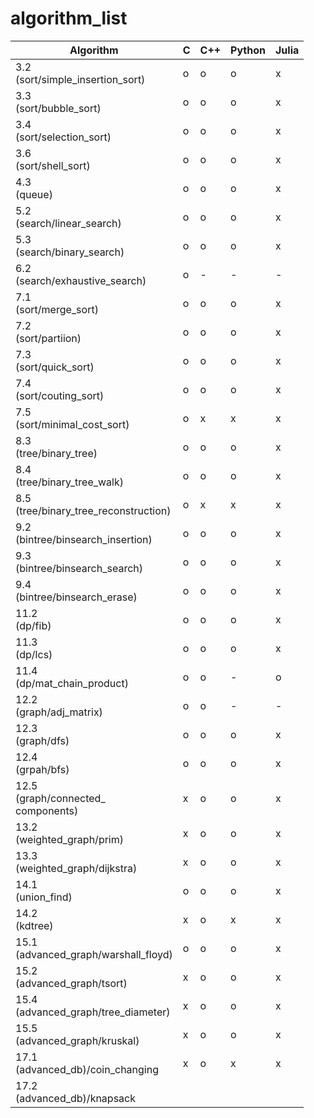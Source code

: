 # algorithm_list

| Algorithm                                | C | C++ | Python | Julia |
| ---------                                | - | --- | ------ | ----- |
| 3.2<br>(sort/simple_insertion_sort)      | o | o   | o      | x     |
| 3.3<br>(sort/bubble_sort)                | o | o   | o      | x     |
| 3.4<br>(sort/selection_sort)             | o | o   | o      | x     |
| 3.6<br>(sort/shell_sort)                 | o | o   | o      | x     |
| 4.3<br>(queue)                           | o | o   | o      | x     |
| 5.2<br>(search/linear_search)            | o | o   | o      | x     |
| 5.3<br>(search/binary_search)            | o | o   | o      | x     |
| 6.2<br>(search/exhaustive_search)        | o | -   | -      | -     |
| 7.1<br>(sort/merge_sort)                 | o | o   | o      | x     |
| 7.2<br>(sort/partiion)                   | o | o   | o      | x     |
| 7.3<br>(sort/quick_sort)                 | o | o   | o      | x     |
| 7.4<br>(sort/couting_sort)               | o | o   | o      | x     |
| 7.5<br>(sort/minimal_cost_sort)          | o | x   | x      | x     |
| 8.3<br>(tree/binary_tree)                | o | o   | o      | x     |
| 8.4<br>(tree/binary_tree_walk)           | o | o   | o      | x     |
| 8.5<br>(tree/binary_tree_reconstruction) | o | x   | x      | x     |
| 9.2<br>(bintree/binsearch_insertion)     | o | o   | o      | x     |
| 9.3<br>(bintree/binsearch_search)        | o | o   | o      | x     |
| 9.4<br>(bintree/binsearch_erase)         | o | o   | o      | x     |
| 11.2<br>(dp/fib)                         | o | o   | o      | x     |
| 11.3<br>(dp/lcs)                         | o | o   | o      | x     |
| 11.4<br>(dp/mat_chain_product)           | o | o   | -      | o     |
| 12.2<br>(graph/adj_matrix)               | o | o   | -      | -     |
| 12.3<br>(graph/dfs)                      | o | o   | o      | x     |
| 12.4<br>(grpah/bfs)                      | o | o   | o      | x     |
| 12.5<br>(graph/connected_<br>components) | x | o   | o      | x     |
| 13.2<br>(weighted_graph/prim)            | x | o   | o      | x     |
| 13.3<br>(weighted_graph/dijkstra)        | x | o   | o      | x     |
| 14.1<br>(union_find)                     | o | o   | o      | x     |
| 14.2<br>(kdtree)                         | x | o   | x      | x     |
| 15.1<br>(advanced_graph/warshall_floyd)  | o | o   | o      | x     |
| 15.2<br>(advanced_graph/tsort)           | x | o   | o      | x     |
| 15.4<br>(advanced_graph/tree_diameter)   | x | o   | o      | x     |
| 15.5<br>(advanced_graph/kruskal)         | x | o   | o      | x     |
| 17.1<br>(advanced_db)/coin_changing      | x | o   | x      | x     |
| 17.2<br>(advanced_db)/knapsack           |   |     |        |       |
